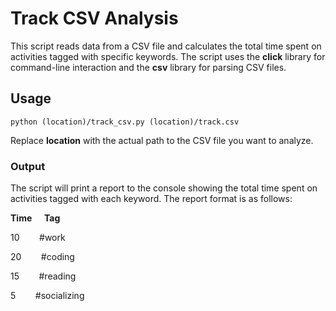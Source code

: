 <h1>Track CSV Analysis</h1>

<p>This script reads data from a CSV file and calculates the total time spent on activities tagged with specific keywords. The script uses the <strong>click</strong> library for command-line interaction and the <strong>csv</strong> library for parsing CSV files.</p>

<h2>Usage</h2>
<p><code>python (location)/track_csv.py (location)/track.csv</code></p>
<p>Replace <strong>location</strong> with the actual path to the CSV file you want to analyze.</p>

<h3>Output</h3>
<p>The script will print a report to the console showing the total time spent on activities tagged with each keyword. The report format is as follows:</p>
<p><strong>Time</strong> &nbsp&nbsp&nbsp   <strong>Tag</strong></p>
<p>10 &nbsp&nbsp&nbsp&nbsp&nbsp&nbsp          #work</p>
<p>20 &nbsp&nbsp&nbsp&nbsp&nbsp&nbsp          #coding</p>
<p>15 &nbsp&nbsp&nbsp&nbsp&nbsp&nbsp          #reading</p>
<p>5 &nbsp&nbsp&nbsp&nbsp&nbsp&nbsp           #socializing</p>
